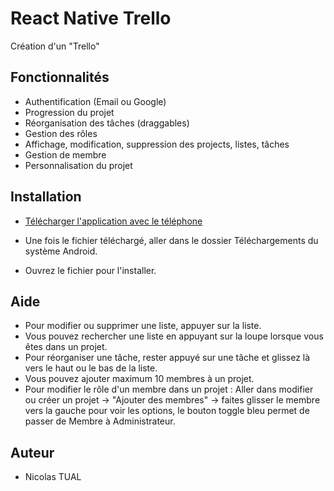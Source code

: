 # React Native Trello

Création d'un "Trello"

## Fonctionnalités

- Authentification (Email ou Google)
- Progression du projet
- Réorganisation des tâches (draggables)
- Gestion des rôles
- Affichage, modification, suppression des projects, listes, tâches
- Gestion de membre
- Personnalisation du projet

## Installation

- [Télécharger l'application avec le téléphone](https://mega.nz/file/IINDlYzD#e4LL3xnboUrx9qDxrA5wWAUXABEDuPbt7FRsiIRa0a0)

- Une fois le fichier téléchargé, aller dans le dossier Téléchargements du système Android.
- Ouvrez le fichier pour l'installer.

## Aide

- Pour modifier ou supprimer une liste, appuyer sur la liste.
- Vous pouvez rechercher une liste en appuyant sur la loupe lorsque vous êtes dans un projet.
- Pour réorganiser une tâche, rester appuyé sur une tâche et glissez là vers le haut ou le bas de la liste.
- Vous pouvez ajouter maximum 10 membres à un projet.
- Pour modifier le rôle d'un membre dans un projet : Aller dans modifier ou créer un projet -> "Ajouter des membres" -> faites glisser le membre vers la gauche pour voir les options, le bouton toggle bleu permet de passer de Membre à Administrateur.

## Auteur

- Nicolas TUAL

